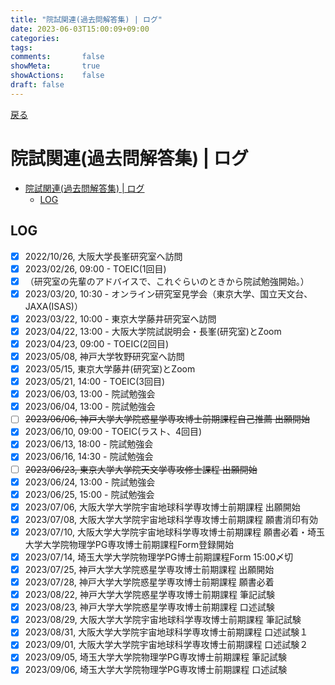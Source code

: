 ```yaml
---
title: "院試関連(過去問解答集) | ログ"
date: 2023-06-03T15:00:09+09:00
categories:
tags:
comments:       false
showMeta:       true
showActions:    false
draft: false
---
```

[戻る](../)

# 院試関連(過去問解答集) | ログ

- [院試関連(過去問解答集) | ログ](#院試関連過去問解答集--ログ)
  - [LOG](#log)


## LOG

- [x] 2022/10/26, 大阪大学長峯研究室へ訪問
- [x] 2023/02/26, 09:00 - TOEIC(1回目)
- [x] （研究室の先輩のアドバイスで、これぐらいのときから院試勉強開始。）
- [x] 2023/03/20, 10:30 - オンライン研究室見学会（東京大学、国立天文台、JAXA(ISAS)）
- [x] 2023/03/22, 10:00 - 東京大学藤井研究室へ訪問
- [x] 2023/04/22, 13:00 - 大阪大学院試説明会・長峯(研究室)とZoom
- [x] 2023/04/23, 09:00 - TOEIC(2回目)
- [x] 2023/05/08, 神戸大学牧野研究室へ訪問
- [x] 2023/05/15, 東京大学藤井(研究室)とZoom
- [x] 2023/05/21, 14:00 - TOEIC(3回目)
- [x] 2023/06/03, 13:00 - 院試勉強会
- [x] 2023/06/04, 13:00 - 院試勉強会
- [ ] ~~2023/06/06, 神戸大学大学院惑星学専攻博士前期課程自己推薦 出願開始~~
- [x] 2023/06/10, 09:00 - TOEIC(ラスト、4回目)
- [x] 2023/06/13, 18:00 - 院試勉強会
- [x] 2023/06/16, 14:30 - 院試勉強会
- [ ] ~~2023/06/23, 東京大学大学院天文学専攻修士課程 出願開始~~
- [x] 2023/06/24, 13:00 - 院試勉強会
- [x] 2023/06/25, 15:00 - 院試勉強会
- [x] 2023/07/06, 大阪大学大学院宇宙地球科学専攻博士前期課程 出願開始
- [x] 2023/07/08, 大阪大学大学院宇宙地球科学専攻博士前期課程 願書消印有効
- [x] 2023/07/10, 大阪大学大学院宇宙地球科学専攻博士前期課程 願書必着・埼玉大学大学院物理学PG専攻博士前期課程Form登録開始
- [x] 2023/07/14, 埼玉大学大学院物理学PG博士前期課程Form 15:00〆切
- [x] 2023/07/25, 神戸大学大学院惑星学専攻博士前期課程 出願開始
- [x] 2023/07/28, 神戸大学大学院惑星学専攻博士前期課程 願書必着
- [x] 2023/08/22, 神戸大学大学院惑星学専攻博士前期課程 筆記試験
- [x] 2023/08/23, 神戸大学大学院惑星学専攻博士前期課程 口述試験
- [x] 2023/08/29, 大阪大学大学院宇宙地球科学専攻博士前期課程 筆記試験
- [x] 2023/08/31, 大阪大学大学院宇宙地球科学専攻博士前期課程 口述試験１
- [x] 2023/09/01, 大阪大学大学院宇宙地球科学専攻博士前期課程 口述試験２
- [x] 2023/09/05, 埼玉大学大学院物理学PG専攻博士前期課程 筆記試験
- [x] 2023/09/06, 埼玉大学大学院物理学PG専攻博士前期課程 口述試験
